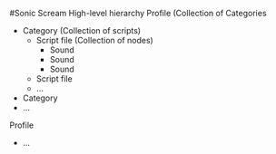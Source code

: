 #Sonic Scream High-level hierarchy
Profile (Collection of Categories

* Category (Collection of scripts)
	* Script file (Collection of nodes)
		* Sound
		* Sound
		* Sound
	* Script file	
	* ...
* Category
* ...

Profile

* ...